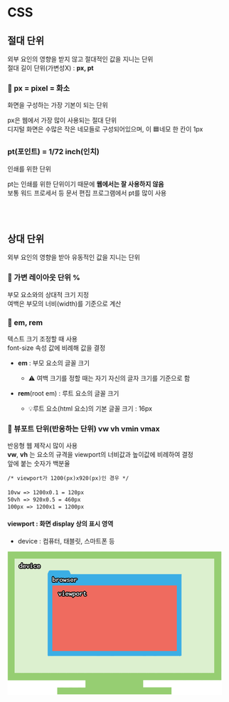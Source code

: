 # CSS

## 절대 단위

외부 요인의 영향을 받지 않고 절대적인 값을 지니는 단위  
절대 길이 단위(가변성X) : **px, pt**

### 📌 px = pixel = 화소

화면을 구성하는 가장 기본이 되는 단위

px은 웹에서 가장 많이 사용되는 절대 단위  
디지털 화면은 수많은 작은 네모들로 구성되어있으며, 이 🟦네모 한 칸이 1px

### pt(포인트) = 1/72 inch(인치)

인쇄를 위한 단위

pt는 인쇄를 위한 단위이기 때문에 **웹에서는 잘 사용하지 않음**  
보통 워드 프로세서 등 문서 편집 프로그램에서 pt를 많이 사용

<br><br>

## 상대 단위

외부 요인의 영향을 받아 유동적인 값을 지니는 단위  

### 📌 가변 레이아웃 단위 %

부모 요소와의 상대적 크기 지정   
여백은 부모의 너비(width)를 기준으로 계산    

### 📌 em, rem

텍스트 크기 조정할 때 사용  
font-size 속성 값에 비례해 값을 결정

* **em** : 부모 요소의 글꼴 크기 
  * ⚠️ 여백 크기를 정할 때는 자기 자신의 글자 크기를 기준으로 함    

* **rem**(root em) : 루트 요소의 글꼴 크기  
  * 💡루트 요소(html 요소)의 기본 글꼴 크기 : 16px  


### 📌 뷰포트 단위(반응하는 단위) vw vh vmin vmax

반응형 웹 제작시 많이 사용  
**vw**, **vh** 는 요소의 규격을 viewport의 너비값과 높이값에 비례하여 결정  
앞에 붙는 숫자가 백분율   

```
/* viewport가 1200(px)x920(px)인 경우 */

10vw => 1200x0.1 = 120px
50vh => 920x0.5 = 460px
100px => 1200x1 = 1200px
```

#### viewport : 화면 display 상의 표시 영역

* device : 컴퓨터, 태블릿, 스마트폰 등 

![](../Images/viewport.png)

